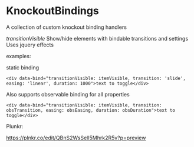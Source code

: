 # KnockoutBindings
A collection of custom knockout binding handlers

*transitionVisible*
Show/hide elements with bindable transitions and settings
Uses jquery effects

examples:

static binding

`<div data-bind="transitionVisible: itemVisible, transition: 'slide', easing: 'linear', duration: 1000">text to toggle</div>`

Also supports observable binding for all properties

`<div data-bind="transitionVisible: itemVisible, transition: obsTransition, easing: obsEasing, duration: obsDuration">text to toggle</div>`

Plunkr:

https://plnkr.co/edit/QBnS2WsSelI5Mhrk2R5v?p=preview
